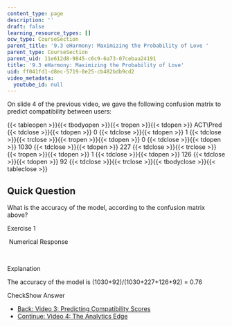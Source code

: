 ```yaml
---
content_type: page
description: ''
draft: false
learning_resource_types: []
ocw_type: CourseSection
parent_title: '9.3 eHarmony: Maximizing the Probability of Love '
parent_type: CourseSection
parent_uid: 11e612d8-9845-c6c9-6a73-07cebaa24191
title: '9.3 eHarmony: Maximizing the Probability of Love'
uid: ff041fd1-d8ec-5719-0e25-cb482bdb9cd2
video_metadata:
  youtube_id: null
---
```

On slide 4 of the previous video, we gave the following confusion matrix to predict compatibility between users:

{{< tableopen >}}{{< tbodyopen >}}{{< tropen >}}{{< tdopen >}}
ACT\\Pred
{{< tdclose >}}{{< tdopen >}}
0
{{< tdclose >}}{{< tdopen >}}
1
{{< tdclose >}}{{< trclose >}}{{< tropen >}}{{< tdopen >}}
0
{{< tdclose >}}{{< tdopen >}}
1030
{{< tdclose >}}{{< tdopen >}}
227
{{< tdclose >}}{{< trclose >}}{{< tropen >}}{{< tdopen >}}
1
{{< tdclose >}}{{< tdopen >}}
126
{{< tdclose >}}{{< tdopen >}}
92
{{< tdclose >}}{{< trclose >}}{{< tbodyclose >}}{{< tableclose >}}

## Quick Question

What is the accuracy of the model, according to the confusion matrix above?

Exercise 1

&nbsp;Numerical Response&nbsp;

 

Explanation

The accuracy of the model is (1030+92)/(1030+227+126+92) = 0.76

CheckShow Answer

- [Back: Video 3: Predicting Compatibility Scores](./resolveuid/4ee865af69155a39e352d98aad5670d0)
- [Continue: Video 4: The Analytics Edge](./resolveuid/77d81d8b92b7acee0e6b7bc04c4a9533)
